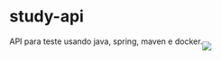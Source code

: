 # study-api 
<p style="display: flex; align-items:center">API para teste usando java, spring, maven e docker. <br><br>
  <span href="https://skillicons.dev">
    <img src="https://skillicons.dev/icons?i=java,spring,docker" />
  </span>
</p>
